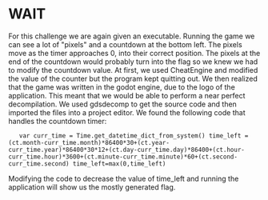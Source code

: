 # WAIT

For this challenge we are again given an executable. Running the game we can see a lot of "pixels" and a countdown at the bottom left. The pixels move as the timer approaches 0, into their correct position. The pixels at the end of the countdown would probably turn into the flag so we knew we had to modify the countdown value. At first, we used CheatEngine and modified the value of the counter but the program kept quitting out. We then realized that the game was written in the godot engine, due to the logo of the application. This meant that we would be able to perform a near perfect decompilation. We used gdsdecomp to get the source code and then imported the files into a project editor. We found the following code that handles the countdown timer:

`	var curr_time = Time.get_datetime_dict_from_system()
	time_left = (ct.month-curr_time.month)*86400*30+(ct.year-curr_time.year)*86400*30*12+(ct.day-curr_time.day)*86400+(ct.hour-curr_time.hour)*3600+(ct.minute-curr_time.minute)*60+(ct.second-curr_time.second)
	time_left=max(0,time_left)`

Modifying the code to decrease the value of time_left and running the application will show us the mostly generated flag. 
